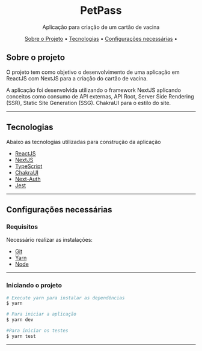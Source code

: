 <h1 align="center">
    PetPass
</h1>
<p align="center">Aplicação para criação de um cartão de vacina</p>


<p align="center">
 <a href="#sobre-o-projeto">Sobre o Projeto</a> •
 <a href="#tecnologias">Tecnologias</a> •
 <a href="#configurações-necessárias">Configurações necessárias</a> •
</p>

## Sobre o projeto

O projeto tem como objetivo o desenvolvimento de uma aplicação em ReactJS com NextJS para a criação do cartão de vacina.

A aplicação foi desenvolvida utilizando o framework NextJS aplicando conceitos como consumo de API externas, API Root, Server Side Rendering (SSR), Static Site Generation (SSG). ChakraUI para o estilo do site.

---

## Tecnologias

Abaixo as tecnologias utilizadas para construção da aplicação

- [ReactJS](https://reactjs.org/)
- [NextJS](https://nextjs.org/)
- [TypeScript](https://www.typescriptlang.org/)
- [ChakraUI](https://chakra-ui.com/)
- [Next-Auth](https://next-auth.js.org/)
- [Jest](https://jestjs.io/pt-BR/)

---

## Configurações necessárias

### **Requisitos**

Necessário realizar as instalações:

- [Git](https://git-scm.com/)
- [Yarn](https://classic.yarnpkg.com)
- [Node](https://nodejs.org/en/)


---
### **Iniciando o projeto**

```bash
# Execute yarn para instalar as dependências
$ yarn

# Para iniciar a aplicação
$ yarn dev

#Para iniciar os testes
$ yarn test

```

---
